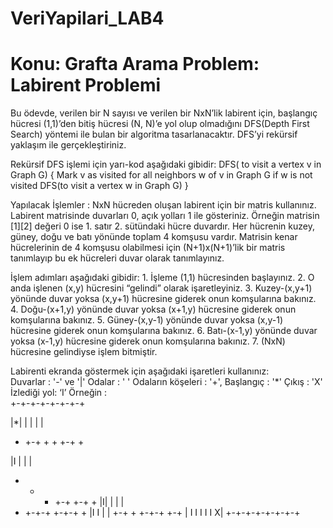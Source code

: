 # VeriYapilari_LAB4

# Konu: Grafta Arama   Problem:  Labirent Problemi  
 
Bu ödevde, verilen bir N sayısı ve verilen bir NxN’lik labirent için, başlangıç hücresi (1,1)’den bitiş hücresi (N, N)’e yol olup olmadığını DFS(Depth First Search) yöntemi ile bulan bir algoritma tasarlanacaktır. DFS’yi rekürsif yaklaşım ile gerçekleştiriniz.  
 
Rekürsif DFS işlemi için yarı-kod aşağıdaki gibidir: DFS( to visit a vertex v in Graph G) {  Mark v as visited  for all neighbors w of v in Graph G    if w is not visited    DFS(to visit a vertex w in  Graph G) }   
 
Yapılacak İşlemler : NxN hücreden oluşan labirent  için bir matris kullanınız. Labirent matrisinde duvarları 0, açık yolları 1 ile gösteriniz.  Örneğin matrisin [1][2] değeri  0 ise 1. satır 2. sütündaki hücre duvardır. Her hücrenin kuzey, güney, doğu ve batı yönünde toplam 4 komşusu vardır.  Matrisin kenar hücrelerinin de 4 komşusu olabilmesi için (N+1)x(N+1)’lik bir matris tanımlayıp bu ek hücreleri duvar olarak tanımlayınız.  
 
İşlem adımları aşağıdaki gibidir: 1. İşleme (1,1) hücresinden başlayınız. 2. O anda işlenen (x,y) hücresini “gelindi” olarak işaretleyiniz. 3. Kuzey-(x,y+1)  yönünde duvar yoksa (x,y+1) hücresine giderek onun komşularına bakınız.  4. Doğu-(x+1,y)  yönünde duvar yoksa (x+1,y) hücresine giderek onun komşularına bakınız.  5. Güney-(x,y-1)  yönünde duvar yoksa (x,y-1) hücresine giderek onun komşularına bakınız.  6. Batı-(x-1,y)  yönünde duvar yoksa (x-1,y) hücresine giderek onun komşularına bakınız.  7. (NxN) hücresine gelindiyse işlem bitmiştir.   
 
Labirenti ekranda göstermek için aşağıdaki işaretleri kullanınız:  
Duvarlar : '-' ve '|'  Odalar : ' ' Odaların köşeleri :  '+', Başlangıç :  '*'  Çıkış :  'X'  İzlediği yol: ‘I’ 
Örneğin :       
 +-+-+-+-+-+-+-+ 
 
 |*|   | | |   | 
 + +-+ + + +-+ + 
 
 |I  |   |     | 
 + + + +-+ +-+ + 
 |I|   |     | | 
 + +-+-+ +-+-+ + 
 |I I    |     | 
 +-+ + +-+-+ +-+ 
 |  I I I I I X| 
 +-+-+-+-+-+-+-+ 
